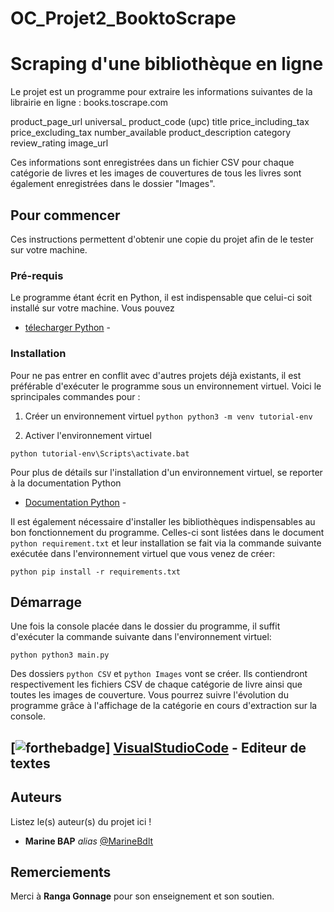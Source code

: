 # OC_Projet2_BooktoScrape
# Scraping d'une bibliothèque en ligne

Le projet est un programme pour extraire les informations suivantes de la librairie en ligne : books.toscrape.com

product_page_url
universal_ product_code (upc)
title
price_including_tax
price_excluding_tax
number_available
product_description
category
review_rating
image_url

Ces informations sont enregistrées dans un fichier CSV pour chaque catégorie de livres et les images de couvertures de tous les livres sont également enregistrées dans le dossier "Images".

## Pour commencer

Ces instructions permettent d'obtenir une copie du projet afin de le tester sur votre machine.

### Pré-requis

Le programme étant écrit en Python, il est indispensable que celui-ci soit installé sur votre machine. Vous pouvez
* [télecharger Python](https://www.python.org/downloads/) - 

### Installation

Pour ne pas entrer en conflit avec d'autres projets déjà existants, il est préférable d'exécuter le programme sous un environnement virtuel.
Voici le sprincipales commandes pour :

1. Créer un environnement virtuel 
```python python3 -m venv tutorial-env```

2. Activer l'environnement virtuel

```python tutorial-env\Scripts\activate.bat```

Pour plus de détails sur l'installation d'un environnement virtuel, se reporter à la documentation Python
* [Documentation Python](https://docs.python.org/fr/3.6/tutorial/venv.html/) - 

Il est également nécessaire d'installer les bibliothèques indispensables au bon fonctionnement du programme. Celles-ci sont listées dans le document ```python requirement.txt``` et leur installation se fait via la commande suivante exécutée dans l'environnement virtuel que vous venez de créer:

```python pip install -r requirements.txt```

## Démarrage

Une fois la console placée dans le dossier du programme, il suffit d'exécuter la commande suivante dans l'environnement virtuel:

```python python3 main.py```

Des dossiers ```python CSV``` et ```python Images``` vont se créer. Ils contiendront respectivement les fichiers CSV de chaque catégorie de livre ainsi que toutes les images de couverture. Vous pourrez suivre l'évolution du programme grâce à l'affichage de la catégorie en cours d'extraction sur la console.

## [![forthebadge](http://forthebadge.com/images/badges/built-with-love.svg)] [VisualStudioCode](https://code.visualstudio.com/) - Editeur de textes


## Auteurs
Listez le(s) auteur(s) du projet ici !
* **Marine BAP** _alias_ [@MarineBdlt](https://github.com/outout14)


## Remerciements

Merci à **Ranga Gonnage** pour son enseignement et son soutien.



